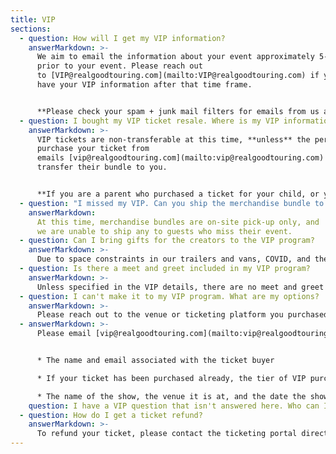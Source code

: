 ```yaml
---
title: VIP
sections:
  - question: How will I get my VIP information?
    answerMarkdown: >-
      We aim to email the information about your event approximately 5-7 days
      prior to your event. Please reach out
      to [VIP@realgoodtouring.com](mailto:VIP@realgoodtouring.com) if you do not
      have your VIP information after that time frame.


      **Please check your spam + junk mail filters for emails from us about your event.**
  - question: I bought my VIP ticket resale. Where is my VIP information?
    answerMarkdown: >-
      VIP tickets are non-transferable at this time, **unless** the person you
      purchase your ticket from
      emails [vip@realgoodtouring.com](mailto:vip@realgoodtouring.com)​ to
      transfer their bundle to you.


      **If you are a parent who purchased a ticket for your child, or you bought the tickets as a gift and they are listed in your name and not the recipient's, please email [vip@realgoodtouring.com](mailto:vip@realgoodtouring.com) ​to explore your options.**
  - question: "I missed my VIP. Can you ship the merchandise bundle to me? "
    answerMarkdown:
      At this time, merchandise bundles are on-site pick-up only, and
      we are unable to ship any to guests who miss their event.
  - question: Can I bring gifts for the creators to the VIP program?
    answerMarkdown: >-
      Due to space constraints in our trailers and vans, COVID, and the timing of our programs, we are not always able to accommodate storing gifts. While your thoughtfulness and generosity are appreciated, we ask that guests refrain from bringing gifts, or email us in advance to confirm gifts are allowed for your particular tour.
  - question: Is there a meet and greet included in my VIP program?
    answerMarkdown: >-
      Unless specified in the VIP details, there are no meet and greet opportunities available for purchase.
  - question: I can't make it to my VIP program. What are my options?
    answerMarkdown: >-
      Please reach out to the venue or ticketing platform you purchased your tickets from to explore your options. We **do not** have access to any ticketing platforms and are unable to give refunds or exchanges through our email.
  - answerMarkdown: >-
      Please email [vip@realgoodtouring.com](mailto:vip@realgoodtouring.com) ​with the following information in addition to your question:


      * The name and email associated with the ticket buyer

      * If your ticket has been purchased already, the tier of VIP purchased

      * The name of the show, the venue it is at, and the date the show is on
    question: I have a VIP question that isn't answered here. Who can I ask for help?
  - question: How do I get a ticket refund?
    answerMarkdown: >-
      To refund your ticket, please contact the ticketing portal directly. We do not have access to ticketing.
---
```


